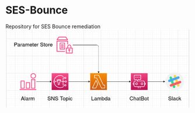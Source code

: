 # SES-Bounce
Repository for SES Bounce remediation
![Alt text](/SES-Notifier-Architecture.png?raw=true "Solution Architecture")
